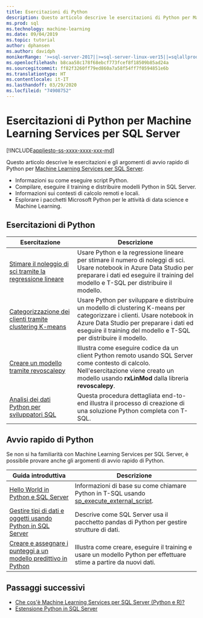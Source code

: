 ```yaml
---
title: Esercitazioni di Python
description: Questo articolo descrive le esercitazioni di Python per Machine Learning Services per SQL Server. Informazioni su come eseguire gli script e creare modelli di Machine Learning in SQL Server.
ms.prod: sql
ms.technology: machine-learning
ms.date: 09/04/2019
ms.topic: tutorial
author: dphansen
ms.author: davidph
monikerRange: '>=sql-server-2017||>=sql-server-linux-ver15||=sqlallproducts-allversions'
ms.openlocfilehash: b8caa58c178f68ebcf773fcef8f18509b85ad24a
ms.sourcegitcommit: ff82f3260ff79ed860a7a58f54ff7f0594851e6b
ms.translationtype: HT
ms.contentlocale: it-IT
ms.lasthandoff: 03/29/2020
ms.locfileid: "74908752"
---
```

# <a name="python-tutorials-for-sql-server-machine-learning-services"></a>Esercitazioni di Python per Machine Learning Services per SQL Server
[!INCLUDE[appliesto-ss-xxxx-xxxx-xxx-md](../../includes/appliesto-ss-xxxx-xxxx-xxx-md.md)]

Questo articolo descrive le esercitazioni e gli argomenti di avvio rapido di Python per [Machine Learning Services per SQL Server](../install/sql-machine-learning-services-windows-install.md).

+ Informazioni su come eseguire script Python.
+ Compilare, eseguire il training e distribuire modelli Python in SQL Server.
+ Informazioni sui contesti di calcolo remoti e locali.
+ Esplorare i pacchetti Microsoft Python per le attività di data science e Machine Learning.

<a name="bkmk_pythontutorials"></a>

## <a name="python-tutorials"></a>Esercitazioni di Python

| Esercitazione | Descrizione |
|-|-|
| [Stimare il noleggio di sci tramite la regressione lineare](python-ski-rental-linear-regression.md) | Usare Python e la regressione lineare per stimare il numero di noleggi di sci. Usare notebook in Azure Data Studio per preparare i dati ed eseguire il training del modello e T-SQL per distribuire il modello. |
| [Categorizzazione dei clienti tramite clustering K-means](python-clustering-model.md) | Usare Python per sviluppare e distribuire un modello di clustering K-means per categorizzare i clienti. Usare notebook in Azure Data Studio per preparare i dati ed eseguire il training del modello e T-SQL per distribuire il modello. |
| [Creare un modello tramite revoscalepy](use-python-revoscalepy-to-create-model.md) | Illustra come eseguire codice da un client Python remoto usando SQL Server come contesto di calcolo. Nell'esercitazione viene creato un modello usando **rxLinMod** dalla libreria **revoscalepy**. |
| [Analisi dei dati Python per sviluppatori SQL](sqldev-in-database-python-for-sql-developers.md) | Questa procedura dettagliata end-to-end illustra il processo di creazione di una soluzione Python completa con T-SQL. |

## <a name="python-quickstarts"></a>Avvio rapido di Python

Se non si ha familiarità con Machine Learning Services per SQL Server, è possibile provare anche gli argomenti di avvio rapido di Python.

| Guida introduttiva | Descrizione |
|-|-|
| [Hello World in Python e SQL Server](quickstart-python-create-script.md) | Informazioni di base su come chiamare Python in T-SQL usando [sp_execute_external_script](../../relational-databases/system-stored-procedures/sp-execute-external-script-transact-sql.md). |
| [Gestire tipi di dati e oggetti usando Python in SQL Server](quickstart-python-data-structures.md) | Descrive come SQL Server usa il pacchetto pandas di Python per gestire strutture di dati. |
| [Creare e assegnare i punteggi a un modello predittivo in Python](quickstart-python-train-score-model.md) | Illustra come creare, eseguire il training e usare un modello Python per effettuare stime a partire da nuovi dati. |

## <a name="next-steps"></a>Passaggi successivi

+ [Che cos'è Machine Learning Services per SQL Server (Python e R)?](../what-is-sql-server-machine-learning.md)
+ [Estensione Python in SQL Server](../concepts/extension-python.md)